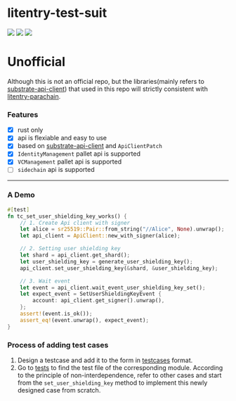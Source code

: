 # litentry-test-suit
![](https://img.shields.io/github/commit-activity/m/zTgx/litentry-test-suit?style=for-the-badge)  ![](https://img.shields.io/github/languages/code-size/zTgx/litentry-test-suit?style=for-the-badge) ![](https://img.shields.io/tokei/lines/github/zTgx/litentry-test-suit?style=for-the-badge)

# Unofficial
Although this is not an official repo, but the libraries(mainly refers to [substrate-api-client](https://github.com/scs/substrate-api-client)) that used in this repo will strictly consistent with [litentry-parachain](https://github.com/litentry/litentry-parachain).

### Features
- [x] rust only
- [x] api is flexiable and easy to use
- [x] based on [substrate-api-client](https://github.com/scs/substrate-api-client) and `ApiClientPatch`
- [x] `IdentityManagement` pallet api is supported
- [x] `VCManagement` pallet api is supported
- [ ] `sidechain` api is supported

---

### A Demo
```rust
#[test]
fn tc_set_user_shielding_key_works() {
    // 1. Create Api client with signer
    let alice = sr25519::Pair::from_string("//Alice", None).unwrap();
    let api_client = ApiClient::new_with_signer(alice);

    // 2. Setting user shielding key
    let shard = api_client.get_shard();
    let user_shielding_key = generate_user_shielding_key();
    api_client.set_user_shielding_key(&shard, &user_shielding_key);

    // 3. Wait event
    let event = api_client.wait_event_user_shielding_key_set();
    let expect_event = SetUserShieldingKeyEvent {
        account: api_client.get_signer().unwrap(),
    };
    assert!(event.is_ok());
    assert_eq!(event.unwrap(), expect_event);
}
```

### Process of adding test cases
1. Design a testcase and add it to the form in [testcases](./docs/Testcases.md) format.  
2. Go to [tests](./tests/) to find the test file of the corresponding module. According to the principle of non-interdependence, refer to other cases and start from the `set_user_shielding_key` method to implement this newly designed case from scratch. 
